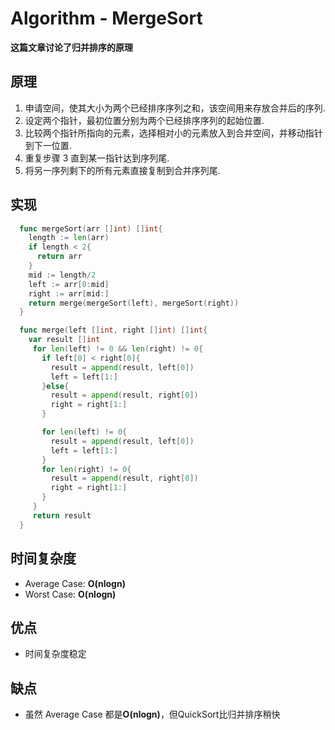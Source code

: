 # Algorithm - MergeSort

**这篇文章讨论了归并排序的原理**
<!--more-->
## 原理
1. 申请空间，使其大小为两个已经排序序列之和，该空间用来存放合并后的序列.
2. 设定两个指针，最初位置分别为两个已经排序序列的起始位置.
3. 比较两个指针所指向的元素，选择相对小的元素放入到合并空间，并移动指针到下一位置.
4. 重复步骤 3 直到某一指针达到序列尾.
5. 将另一序列剩下的所有元素直接复制到合并序列尾.

## 实现
```go
  func mergeSort(arr []int) []int{
    length := len(arr)
    if length < 2{
      return arr
    }
    mid := length/2
    left := arr[0:mid]
    right := arr[mid:]
    return merge(mergeSort(left), mergeSort(right))
  }

  func merge(left []int, right []int) []int{
    var result []int
     for len(left) != 0 && len(right) != 0{
       if left[0] < right[0]{
         result = append(result, left[0])
         left = left[1:]
       }else{
         result = append(result, right[0])
         right = right[1:]
       }

       for len(left) != 0{
         result = append(result, left[0])
         left = left[1:]
       }
       for len(right) != 0{
         result = append(result, right[0])
         right = right[1:]
       }
     }
     return result
  }
```

## 时间复杂度
* Average Case: **O(nlogn)**
* Worst Case: **O(nlogn)** 

## 优点
* 时间复杂度稳定

## 缺点
* 虽然 Average Case 都是**O(nlogn)**，但QuickSort比归并排序稍快
